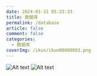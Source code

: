 ```yaml
---
date: 2024-01-31 05:23:33
title: 数据库
permalink: /database
article: false
comment: false
categories:
  - 数据库
coverImg: /ikun/ikun00000083.png
---
```


![Alt text](/picture/封面/数据库.png)
![Alt text](/picture/封面/redis.png)




